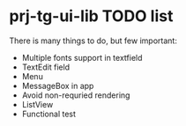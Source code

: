 # prj-tg-ui-lib TODO list

There is many things to do, but few important:

* Multiple fonts support in textfield
* TextEdit field
* Menu
* MessageBox in app
* Avoid non-requried rendering
* ListView
* Functional test

